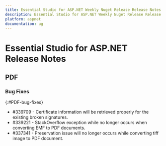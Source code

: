 ```yaml
---
title: Essential Studio for ASP.NET Weekly Nuget Release Release Notes  
description: Essential Studio for ASP.NET Weekly Nuget Release Release Notes  
platform: aspnet
documentation: ug
---
```


# Essential Studio for ASP.NET  Release Notes  

## PDF

### Bug Fixes
{:#PDF-bug-fixes}

* \#339709 - Certificate information will be retrieved properly for the existing broken signatures.
* \#339221 - StackOverflow exception while no longer occurs  when converting EMF to PDF documents.
* \#337341 - Preservation issue will no longer occurs while converting tiff image to PDF document.
